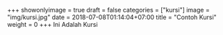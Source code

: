 +++
showonlyimage = true
draft = false
categories = ["kursi"]
image = "img/kursi.jpg"
date = 2018-07-08T01:14:04+07:00
title = "Contoh Kursi"
weight = 0
+++
Ini Adalah Kursi